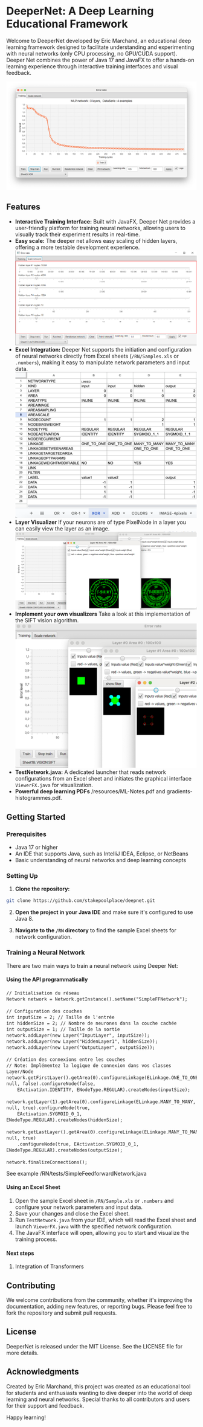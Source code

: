 # DeeperNet: A Deep Learning Educational Framework

Welcome to DeeperNet developed by Eric Marchand, an educational deep learning framework designed to facilitate understanding and experimenting with neural networks (only CPU processing, no GPU/CUDA support). Deeper Net combines the power of Java 17 and JavaFX to offer a hands-on learning experience through interactive training interfaces and visual feedback.

![GUI Preview](resources/gui.png)

## Features

- **Interactive Training Interface:** Built with JavaFX, Deeper Net provides a user-friendly platform for training neural networks, allowing users to visually track their experiment results in real-time.
- **Easy scale:** The deeper net allows easy scaling of hidden layers, offering a more testable development experience.
![Scaling Preview](resources/easy-scale.png)
- **Excel Integration:** Deeper Net supports the initiation and configuration of neural networks directly from Excel sheets (`/RN/Samples.xls` or `.numbers`), making it easy to manipulate network parameters and input data.
![XLS Preview](resources/xls.png)
- **Layer Visualizer** If your neurons are of type PixelNode in a layer you can easily view the layer as an image.
![Layer Preview](resources/layer-visualizer.png)
- **Implement your own visualizers** Take a look at this implementation of the SIFT vision algorithm.
![Easy integration Preview](resources/vision-sift.png)
- **TestNetwork.java:** A dedicated launcher that reads network configurations from an Excel sheet and initiates the graphical interface `ViewerFX.java` for visualization.
- **Powerful deep learning PDFs** /resources/ML-Notes.pdf and gradients-histogrammes.pdf.

## Getting Started

### Prerequisites

- Java 17 or higher
- An IDE that supports Java, such as IntelliJ IDEA, Eclipse, or NetBeans
- Basic understanding of neural networks and deep learning concepts

### Setting Up

1. **Clone the repository:**

```bash
git clone https://github.com/stakepoolplace/deepnet.git
```

2. **Open the project in your Java IDE** and make sure it's configured to use Java 8.

3. **Navigate to the `/RN` directory** to find the sample Excel sheets for network configuration.

### Training a Neural Network

There are two main ways to train a neural network using Deeper Net:

#### Using the API programmatically

```
// Initialisation du réseau
Network network = Network.getInstance().setName("SimpleFFNetwork");

// Configuration des couches
int inputSize = 2; // Taille de l'entrée
int hiddenSize = 2; // Nombre de neurones dans la couche cachée
int outputSize = 1; // Taille de la sortie
network.addLayer(new Layer("InputLayer", inputSize));
network.addLayer(new Layer("HiddenLayer1", hiddenSize));
network.addLayer(new Layer("OutputLayer", outputSize));

// Création des connexions entre les couches
// Note: Implémentez la logique de connexion dans vos classes Layer/Node
network.getFirstLayer().getArea(0).configureLinkage(ELinkage.ONE_TO_ONE, null, false).configureNode(false,
    EActivation.IDENTITY, ENodeType.REGULAR).createNodes(inputSize);

network.getLayer(1).getArea(0).configureLinkage(ELinkage.MANY_TO_MANY, null, true).configureNode(true,
    EActivation.SYGMOID_0_1, ENodeType.REGULAR).createNodes(hiddenSize);

network.getLastLayer().getArea(0).configureLinkage(ELinkage.MANY_TO_MANY, null, true)
    .configureNode(true, EActivation.SYGMOID_0_1, ENodeType.REGULAR).createNodes(outputSize);			

network.finalizeConnections();
```

See example /RN/tests/SimpleFeedforwardNetwork.java

#### Using an Excel Sheet

1. Open the sample Excel sheet in `/RN/Sample.xls` or `.numbers` and configure your network parameters and input data.
2. Save your changes and close the Excel sheet.
3. Run `TestNetwork.java` from your IDE, which will read the Excel sheet and launch `ViewerFX.java` with the specified network configuration.
4. The JavaFX interface will open, allowing you to start and visualize the training process.

#### Next steps 
1. Integration of Transformers


## Contributing

We welcome contributions from the community, whether it's improving the documentation, adding new features, or reporting bugs. Please feel free to fork the repository and submit pull requests.

## License

DeeperNet is released under the MIT License. See the LICENSE file for more details.

## Acknowledgments

Created by Eric Marchand, this project was created as an educational tool for students and enthusiasts wanting to dive deeper into the world of deep learning and neural networks. Special thanks to all contributors and users for their support and feedback.

Happy learning!
